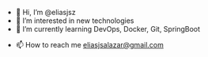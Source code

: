 - 👋 Hi, I’m @eliasjsz
- 👀 I’m interested in new technologies
- 🌱 I’m currently learning DevOps, Docker, Git, SpringBoot
<!-- 💞️ I’m looking to collaborate on projects,  -->
- 📫 How to reach me eliasjsalazar@gmail.com

<!---
eliasjsz/eliasjsz is a ✨ special ✨ repository because its `README.md` (this file) appears on your GitHub profile.
You can click the Preview link to take a look at your changes.
--->
